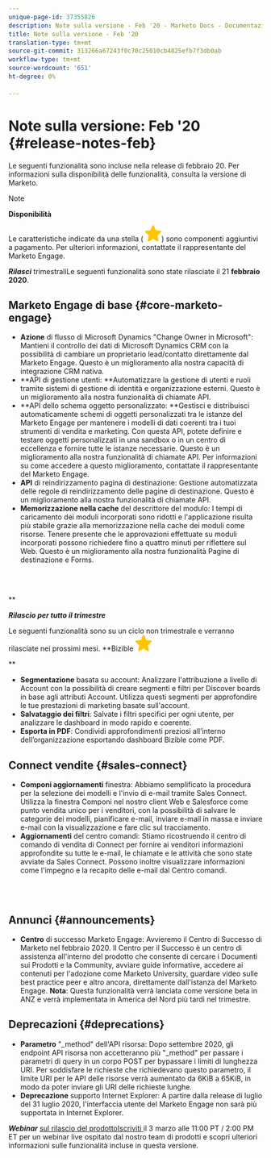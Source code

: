 ```yaml
---
unique-page-id: 37355826
description: Note sulla versione - Feb '20 - Marketo Docs - Documentazione prodotto
title: Note sulla versione - Feb '20
translation-type: tm+mt
source-git-commit: 313266a67243f0c70c25010cb4825efb7f3db0ab
workflow-type: tm+mt
source-wordcount: '651'
ht-degree: 0%

---
```



# Note sulla versione: Feb &#39;20 {#release-notes-feb}

Le seguenti funzionalità sono incluse nella release di febbraio 20. Per informazioni sulla disponibilità delle funzionalità, consulta la versione di Marketo.

>[!NOTE]
>
>**Disponibilità**
>
>Le caratteristiche indicate da una stella ( ![(star)](assets/star-yellow.svg)) sono componenti aggiuntivi a pagamento. Per ulteriori informazioni, contattate il rappresentante del Marketo Engage.

***Rilasci*** trimestraliLe seguenti funzionalità sono state rilasciate il 21  **febbraio 2020**.

## Marketo Engage di base {#core-marketo-engage}

* **Azione** di flusso di Microsoft Dynamics &quot;Change Owner in Microsoft&quot;: Mantieni il controllo dei dati di Microsoft Dynamics CRM con la possibilità di cambiare un proprietario lead/contatto direttamente dal Marketo Engage. Questo è un miglioramento alla nostra capacità di integrazione CRM nativa.
* **API di gestione utenti: **Automatizzare la gestione di utenti e ruoli tramite sistemi di gestione di identità e organizzazione esterni. Questo è un miglioramento alla nostra funzionalità di chiamate API.
* **API dello schema oggetto personalizzato: **Gestisci e distribuisci automaticamente schemi di oggetti personalizzati tra le istanze del Marketo Engage per mantenere i modelli di dati coerenti tra i tuoi strumenti di vendita e marketing. Con questa API, potete definire e testare oggetti personalizzati in una sandbox o in un centro di eccellenza e fornire tutte le istanze necessarie. Questo è un miglioramento alla nostra funzionalità di chiamate API. Per informazioni su come accedere a questo miglioramento, contattate il rappresentante del Marketo Engage.
* **API** di reindirizzamento pagina di destinazione: Gestione automatizzata delle regole di reindirizzamento delle pagine di destinazione. Questo è un miglioramento alla nostra funzionalità di chiamate API.
* **Memorizzazione nella cache** del descrittore del modulo: I tempi di caricamento dei moduli incorporati sono ridotti e l&#39;applicazione risulta più stabile grazie alla memorizzazione nella cache dei moduli come risorse. Tenere presente che le approvazioni effettuate su moduli incorporati possono richiedere fino a quattro minuti per riflettere sul Web. Questo è un miglioramento alla nostra funzionalità Pagine di destinazione e Forms.

<br> 

**

***Rilascio per tutto il trimestre***

Le seguenti funzionalità sono su un ciclo non trimestrale e verranno rilasciate nei prossimi mesi.
**Bizible ![(star)](assets/star-yellow.svg)

**

* **Segmentazione** basata su account: Analizzare l&#39;attribuzione a livello di Account con la possibilità di creare segmenti e filtri per Discover boards in base agli attributi Account. Utilizza questi segmenti per approfondire le tue prestazioni di marketing basate sull&#39;account.
* **Salvataggio dei filtri**: Salvate i filtri specifici per ogni utente, per analizzare le dashboard in modo rapido e coerente.
* **Esporta in PDF**: Condividi approfondimenti preziosi all’interno dell’organizzazione esportando dashboard Bizible come PDF.

## Connect vendite {#sales-connect}

* **Componi aggiornamenti** finestra: Abbiamo semplificato la procedura per la selezione dei modelli e l&#39;invio di e-mail tramite Sales Connect. Utilizza la finestra Componi nel nostro client Web e Salesforce come punto vendita unico per i venditori, con la possibilità di salvare le categorie dei modelli, pianificare e-mail, inviare e-mail in massa e inviare e-mail con la visualizzazione e fare clic sul tracciamento.
* **Aggiornamenti** del centro comandi: Stiamo ricostruendo il centro di comando di vendita di Connect per fornire ai venditori informazioni approfondite su tutte le e-mail, le chiamate e le attività che sono state avviate da Sales Connect. Possono inoltre visualizzare informazioni come l&#39;impegno e la recapito delle e-mail dal Centro comandi.

<br> 

## Annunci {#announcements}

* **Centro** di successo Marketo Engage: Avvieremo il Centro di Successo di Marketo nel febbraio 2020. Il Centro per il Successo è un centro di assistenza all&#39;interno del prodotto che consente di cercare i Documenti sui Prodotti e la Community, avviare guide informative, accedere ai contenuti per l&#39;adozione come Marketo University, guardare video sulle best practice peer e altro ancora, direttamente dall&#39;istanza del Marketo Engage. **Nota**: Questa funzionalità verrà lanciata come versione beta in ANZ e verrà implementata in America del Nord più tardi nel trimestre.

## Deprecazioni {#deprecations}

* **Parametro** &quot;_method&quot; dell&#39;API risorsa: Dopo settembre 2020, gli endpoint API risorsa non accetteranno più &quot;_method&quot; per passare i parametri di query in un corpo POST per bypassare i limiti di lunghezza URI. Per soddisfare le richieste che richiedevano questo parametro, il limite URI per le API delle risorse verrà aumentato da 6KiB a 65KiB, in modo da poter inviare gli URI delle richieste lunghe.
* **Deprecazione** supporto Internet Explorer: A partire dalla release di luglio del 31 luglio 2020, l&#39;interfaccia utente del Marketo Engage non sarà più supportata in Internet Explorer.

***Webinar*** [sul rilascio del prodottoIscriviti ](https://engage.marketo.com/Jan_Feb_20_Release_Webinar_Registration.html) il 3 marzo alle 11:00 PT / 2:00 PM ET per un webinar live ospitato dal nostro team di prodotti e scopri ulteriori informazioni sulle funzionalità incluse in questa versione.
